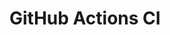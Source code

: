 # GitHub Actions CI



























































































































































































































































































































































































































































































































































































































































































































































































































































































































































































































































































































































































































































































































































































































































































































































































































































































































































































































































































































































































































































































































































































































































